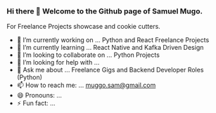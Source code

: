 ### Hi there 👋 Welcome to the Github page of Samuel Mugo.



For Freelance Projects showcase and cookie cutters.

- 🔭 I’m currently working on ... Python and React Freelance Projects
- 🌱 I’m currently learning ... React Native and Kafka Driven Design
- 👯 I’m looking to collaborate on ... Python Projects
- 🤔 I’m looking for help with ...
- 💬 Ask me about ... Freelance Gigs and Backend Developer Roles (Python)
- 📫 How to reach me: ... muggo.sam@gmail.com
- 😄 Pronouns: ...
- ⚡ Fun fact: ...

